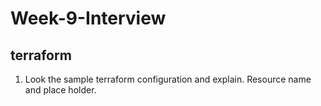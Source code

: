 # Week-9-Interview

## terraform 
1. Look the sample terraform configuration and explain. Resource name and place holder.
